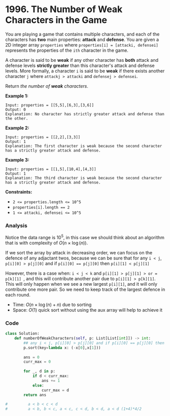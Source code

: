 # 1996. The Number of Weak Characters in the Game

You are playing a game that contains multiple characters, and each of the characters has **two** main properties: **attack** and **defense**. You are given a 2D integer array `properties` where `properties[i] = [attacki, defensei]` represents the properties of the `ith` character in the game.

A character is said to be **weak** if any other character has **both** attack and defense levels **strictly greater** than this character's attack and defense levels. More formally, a character `i` is said to be **weak** if there exists another character `j` where `attackj > attacki` and `defensej > defensei`.

Return *the number of **weak** characters*.

 

**Example 1:**

```
Input: properties = [[5,5],[6,3],[3,6]]
Output: 0
Explanation: No character has strictly greater attack and defense than the other.
```

**Example 2:**

```
Input: properties = [[2,2],[3,3]]
Output: 1
Explanation: The first character is weak because the second character has a strictly greater attack and defense.
```

**Example 3:**

```
Input: properties = [[1,5],[10,4],[4,3]]
Output: 1
Explanation: The third character is weak because the second character has a strictly greater attack and defense.
```

 

**Constraints:**

- `2 <= properties.length <= 10^5`
- `properties[i].length == 2`
- `1 <= attacki, defensei <= 10^5`

### Analysis

Notice the data range is $10^5$, in this case we should think about an algorithm that is with complexity of $O(n \times \log(n))$.

If we sort the array by attack in decreasing order, we can focus on the defence of any adjactant twos, because we can be sure that for any `i < j`, `p[i][0] > p[j][0]` and if `p[i][0] == p[j][0]` then `p[i][1] < p[j][1]`

However, there is a case when: `i < j < k` and `p[i][1] > p[j][1] > or = p[k][1] `, and this will contribute another pair due to `p[i][1] > p[k][1]`. This will only happen when we see a new largest `p[i][1]`, and it will only contribute one more pair. So we need to keep track of the largest defence in each round.

* Time: $O(n \times \log(n) + n)$ due to sorting
* Space: $O(1)$ quick sort without using the aux array will help to achieve it

### Code

```python
class Solution:
    def numberOfWeakCharacters(self, p: List[List[int]]) -> int:
        ## any i < j, p[i][0] > p[j][0] and if p[i][0] == p[j][0] then p[i][1] < p[j][1]       
        p.sort(key=lambda x: (-x[0],x[1])) 
         
        ans = 0
        curr_max = 0
        
        for _, d in p:
            if d < curr_max:
                ans += 1
            else:
                curr_max = d
        return ans        
        
#         a < b < c < d
#         a < b, b < c, a < c, c < d, b < d, a < d (1+4)*4/2
```

